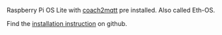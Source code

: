 Raspberry Pi OS Lite with [coach2mqtt](https://github.com/dbergl/coach2mqtt) pre installed. Also called Eth-OS.

Find the [installation instruction](https://github.com/dbergl/coach2mqtt/README.md) on github.
